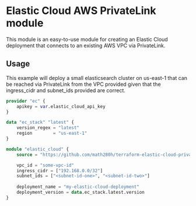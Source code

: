 # Elastic Cloud AWS PrivateLink module

This module is an easy-to-use module for creating an Elastic Cloud deployment that connects to an existing AWS VPC via PrivateLink.

## Usage

This example will deploy a small elasticsearch cluster on us-east-1 that can be reached via PrivateLink from the VPC provided
given that the ingress_cidr and subnet_ids provided are correct.

````terraform
provider "ec" {
    apikey = var.elastic_cloud_api_key
}

data "ec_stack" "latest" {
    version_regex = "latest"
    region        = "us-east-1"
}

module "elastic_cloud" {
    source = "https://github.com/math280h/terraform-elastic-cloud-private-link-aws"

    vpc_id = "some-vpc-id"
    ingress_cidr = ["192.168.0.0/32"]
    subnet_ids = ["<subnet-id-one>", "<subnet-id-two>"]
    
    deployment_name = "my-elastic-cloud-deployment"
    deployment_version = data.ec_stack.latest.version
}
````
